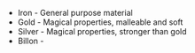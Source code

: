 
- Iron - General purpose material
- Gold - Magical properties, malleable and soft
- Silver - Magical properties, stronger than gold
- Billon - 